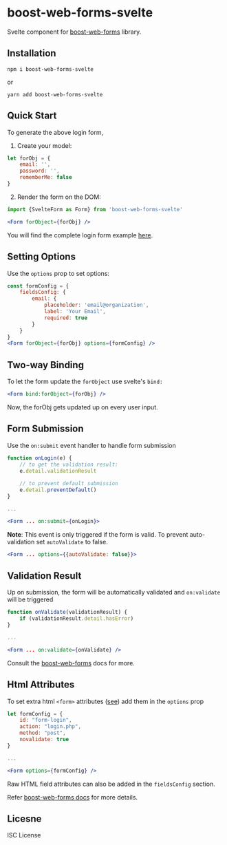 # boost-web-forms-svelte

Svelte component for [boost-web-forms](https://github.com/lgirma/boost-web-forms) library.

## Installation

```shell
npm i boost-web-forms-svelte
```

or 

```shell
yarn add boost-web-forms-svelte
```

## Quick Start

To generate the above login form, 

1. Create your model:

```javascript
let forObj = {
    email: '',
    password: '',
    rememberMe: false
}
```

2. Render the form on the DOM:

```jsx
import {SvelteForm as Form} from 'boost-web-forms-svelte'

<Form forObject={forObj} />
```

You will find the complete login form example [here](https://github.com/lgirma/boost-web-forms-svelte/blob/master/src/App.svelte).

## Setting Options

Use the `options` prop to set options:

```jsx
const formConfig = {
    fieldsConfig: {
        email: {
            placeholder: 'email@organization',
            label: 'Your Email',
            required: true
        }
    }
}
<Form forObject={forObj} options={formConfig} />
```

## Two-way Binding

To let the form update the `forObject` use svelte's `bind:`

```jsx
<Form bind:forObject={forObj} />
```

Now, the forObj gets updated up on every user input.

## Form Submission

Use the `on:submit` event handler to handle form submission

```jsx
function onLogin(e) {
    // to get the validation result:
    e.detail.validationResult
    
    // to prevent default submission
    e.detail.preventDefault()
}

...

<Form ... on:submit={onLogin}>
```

**Note**: This event is only triggered if the form is valid. To prevent auto-validation set `autoValidate` to false.

```jsx
<Form ... options={{autoValidate: false}}>
```

## Validation Result

Up on submission, the form will be automatically validated and `on:validate` will be triggered

```jsx
function onValidate(validationResult) {
    if (validationResult.detail.hasError)
}

...

<Form ... on:validate={onValidate} />
```

Consult the [boost-web-forms](https://github.com/lgirma/boost-web-forms) docs for more.

## Html Attributes

To set extra html `<form>` attributes ([see](https://developer.mozilla.org/en-US/docs/Web/HTML/Element/form)) add them in the `options` prop

```jsx
let formConfig = {
    id: "form-login", 
    action: "login.php", 
    method: "post", 
    novalidate: true
}

...

<Form options={formConfig} />
```

Raw HTML field attributes can also be added in the `fieldsConfig` section.

Refer [boost-web-forms docs](https://github.com/lgirma/boost-web-forms) for more details.

## Licesne

ISC License